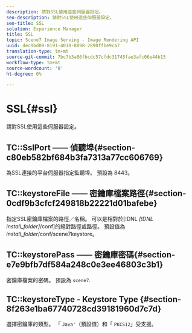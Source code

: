 ```yaml
---
description: 請對SSL使用這些伺服器設定。
seo-description: 請對SSL使用這些伺服器設定。
seo-title: SSL
solution: Experience Manager
title: SSL
topic: Scene7 Image Serving - Image Rendering API
uuid: dec9bd09-8191-4010-8898-2890ffbe9ca7
translation-type: tm+mt
source-git-commit: 7bc7b3a86fbcdc57cfdc31745fae3afc06e44b15
workflow-type: tm+mt
source-wordcount: '0'
ht-degree: 0%

---
```



# SSL{#ssl}

請對SSL使用這些伺服器設定。

## TC::SslPort —— 偵聽埠{#section-c80eb582bf684b3fa7313a77cc606769}

為SSL連接的平台伺服器指定監聽埠。 預設為 8443。

## TC::keystoreFile —— 密鑰庫檔案路徑{#section-0cdf9b3cfcf249818b22221d01bafebe}

指定SSL密鑰庫檔案的路徑／名稱。 可以是相對於[!DNL *[!DNL install_folder]*/conf]的絕對路徑或路徑。 預設值為&#x200B;*install_folder*/conf/scene7keystore。

## TC::keystorePass —— 密鑰庫密碼{#section-e7e9bfb7df584a248c0e3ee46803c3b1}

密鑰庫檔案的密碼。 預設為 `scene7`.

## TC::keystoreType - Keystore Type {#section-8f263e1ba67740728cd39181960d7c7d}

選擇密鑰庫的類型。 「 `Java'`（預設值）和「 `PKCS12`」受支援。
